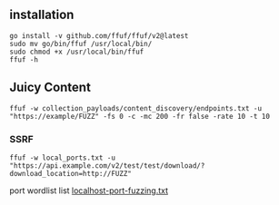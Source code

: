 ## installation
```
go install -v github.com/ffuf/ffuf/v2@latest
sudo mv go/bin/ffuf /usr/local/bin/
sudo chmod +x /usr/local/bin/ffuf
ffuf -h
```
## Juicy Content
```
ffuf -w collection_payloads/content_discovery/endpoints.txt -u "https://example/FUZZ" -fs 0 -c -mc 200 -fr false -rate 10 -t 10
```
### SSRF 
```
ffuf -w local_ports.txt -u "https://api.example.com/v2/test/test/download/?download_location=http://FUZZ"
```
port wordlist list <a href="https://github.com/a7madn1/Fuzzing/blob/main/localhost-port-fuzzing.txt">localhost-port-fuzzing.txt</a>
